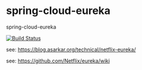# spring-cloud-eureka
spring-cloud-eureka

[![Build Status](https://travis-ci.org/cloud-ready/spring-cloud-service-discovery.svg?branch=develop)](https://travis-ci.org/cloud-ready/spring-cloud-service-discovery)

see: https://blog.asarkar.org/technical/netflix-eureka/

see: https://github.com/Netflix/eureka/wiki
